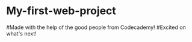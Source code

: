 # My-first-web-project
#Made with the help of the good people from Codecademy!
#Excited on what's next!
